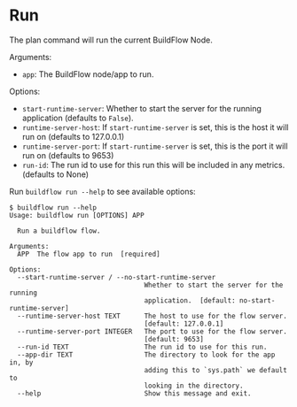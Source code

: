 # Run

The plan command will run the current BuildFlow Node.

Arguments:
- `app`: The BuildFlow node/app to run.

Options:
- `start-runtime-server`: Whether to start the server for the running application (defaults to `False`).
- `runtime-server-host`: If `start-runtime-server` is set, this is the host it will run on (defaults to 127.0.0.1)
- `runtime-server-port`: If `start-runtime-server` is set, this is the port it will run on (defaults to 9653)
- `run-id`: The run id to use for this run this will be included in any metrics. (defaults to None)

Run `buildflow run --help` to see available options:

```
$ buildflow run --help
Usage: buildflow run [OPTIONS] APP

  Run a buildflow flow.

Arguments:
  APP  The flow app to run  [required]

Options:
  --start-runtime-server / --no-start-runtime-server
                                  Whether to start the server for the running
                                  application.  [default: no-start-runtime-server]
  --runtime-server-host TEXT      The host to use for the flow server.
                                  [default: 127.0.0.1]
  --runtime-server-port INTEGER   The port to use for the flow server.
                                  [default: 9653]
  --run-id TEXT                   The run id to use for this run.
  --app-dir TEXT                  The directory to look for the app in, by
                                  adding this to `sys.path` we default to
                                  looking in the directory.
  --help                          Show this message and exit.
```